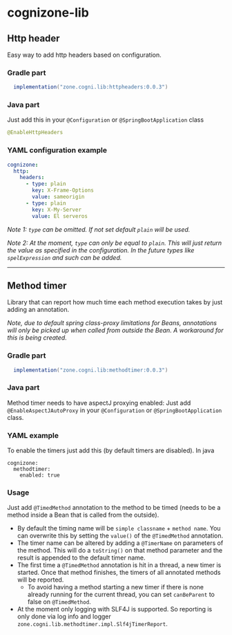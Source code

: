 # cognizone-lib

## Http header
Easy way to add http headers based on configuration.

### Gradle part
```groovy
  implementation("zone.cogni.lib:httpheaders:0.0.3")
```
### Java part
Just add this in your `@Configuration` or `@SpringBootApplication` class
```java
@EnableHttpHeaders
```

### YAML configuration example
```yaml
cognizone:
  http:
    headers:
      - type: plain
        key: X-Frame-Options
        value: sameorigin
      - type: plain
        key: X-My-Server
        value: El serveros
```
_Note 1: `type` can be omitted. If not set default `plain` will be used._

_Note 2: At the moment, `type` can only be equal to `plain`.
This will just return the value as specified in the configuration.
In the future types like `spelExpression` and such can be added._

---

## Method timer
Library that can report how much time each method execution takes by just adding an annotation.

_Note, due to default spring class-proxy limitations for Beans, 
annotations will only be picked up when called from outside the Bean.
A workaround for this is being created._ 

### Gradle part
```groovy
  implementation("zone.cogni.lib:methodtimer:0.0.3")
```
### Java part
Method timer needs to have aspectJ proxying enabled: 
Just add `@EnableAspectJAutoProxy` in your  `@Configuration` or `@SpringBootApplication` class.
### YAML example
To enable the timers just add this (by default timers are disabled). 
In java
```
cognizone:
  methodtimer:
    enabled: true
```
### Usage
Just add `@TimedMethod` annotation to the method to be timed (needs to be a method inside a Bean that is called from the outside).
- By default the timing name will be `simple classname` + `method name`.
You can overwrite this by setting the `value()` of the `@TimedMethod` annotation.
- The timer name can be altered by adding a `@TimerName` on parameters of the method.
This will do a `toString()` on that method parameter and the result is appended to the default timer name.
- The first time a `@TimedMethod` annotation is hit in a thread, a new timer is started.
Once that method finishes, the timers of all annotated methods will be reported.  
  - To avoid having a method starting a new timer if there is none already running for the current thread, 
  you can set `canBeParent` to false on `@TimedMethod`. 
- At the moment only logging with SLF4J is supported. 
So reporting is only done via log info and logger `zone.cogni.lib.methodtimer.impl.Slf4jTimerReport`.


